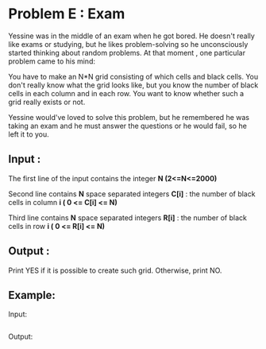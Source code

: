 # Problem E : Exam 

Yessine was in the middle of an exam when he got bored. He doesn't really like exams or studying, but he likes problem-solving so he unconsciously started thinking about random problems. At that moment , one particular problem came to his mind:

You have to make an N*N grid consisting of which cells and black cells. You don't really know what the grid looks like, but you know the number of black cells in each column and in each row. You want to know whether such a grid really exists or not.

Yessine would've loved to solve this problem, but he remembered he was taking an exam and he must answer the questions or he would fail, so he left it to you.

## Input :

The first line of the input contains the integer **N (2<=N<=2000)**  

Second line contains **N** space separated integers **C[i]** : the number of black cells in column **i ( 0 <= C[i] <= N)**

Third line contains **N** space separated integers **R[i]** : the number of black cells in row **i ( 0 <= R[i] <= N)** 

## Output :

Print YES if it is possible to create such grid. Otherwise, print NO.

## Example:

Input:  

```

```

Output:  

```

```
